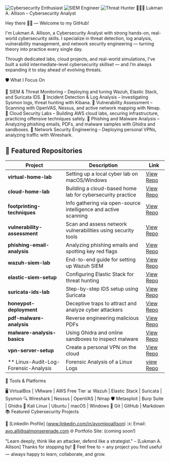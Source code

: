 ![Cybersecurity Enthusiast](https://img.shields.io/badge/-Cybersecurity%20Enthusiast-blue)
![SIEM Engineer](https://img.shields.io/badge/-SIEM%20Engineer-yellow)
![Threat Hunter](https://img.shields.io/badge/-Threat%20Hunter-red)
👨🏽‍💻 Lukman A. Allison –  Cybersecurity Analyst 

Hey there 👋🏽 — Welcome to my GitHub!

I'm Lukman A. Allison, a  Cybersecurity Analyst with strong hands-on, real-world cybersecurity skills.
I specialize in threat detection, log analysis, vulnerability management, and network security engineering — turning theory into practice every single day.

Through dedicated labs, cloud projects, and real-world simulations, I've built a solid intermediate-level cybersecurity skillset — and I’m always expanding it to stay ahead of evolving threats.

🛡️ What I Focus On

🔹 SIEM & Threat Monitoring – Deploying and tuning Wazuh, Elastic Stack, and Suricata IDS.
🔹 Incident Detection & Log Analysis – Investigating Sysmon logs, threat hunting with Kibana.
🔹 Vulnerability Assessment – Scanning with OpenVAS, Nessus, and active network mapping with Nmap.
🔹 Cloud Security Labs – Building AWS cloud labs, securing infrastructure, practicing offensive techniques safely.
🔹 Phishing and Malware Analysis – Analyzing phishing emails, PDFs, and malware samples with Ghidra and sandboxes.
🔹 Network Security Engineering – Deploying personal VPNs, analyzing traffic with Wireshark.

## 📁 Featured Repositories

| Project                   | Description                                            | Link      |
|----------------------------|---------------------------------------------------------|-----------|
| **virtual-home-lab**       | Setting up a local cyber lab on macOS/Windows           | [View Repo](#) |
| **cloud-home-lab**         | Building a cloud-based home lab for cybersecurity practice | [View Repo](#) |
| **footprinting-techniques**| Info gathering via open-source intelligence and active scanning | [View Repo](#) |
| **vulnerability-assessment** | Scan and assess network vulnerabilities using security tools | [View Repo](#) |
| **phishing-email-analysis** | Analyzing phishing emails and spotting key red flags    | [View Repo](#) |
| **wazuh-siem-lab**         | End-to-end guide for setting up Wazuh SIEM               | [View Repo](#) |
| **elastic-siem-setup**     | Configuring Elastic Stack for threat hunting             | [View Repo](#) |
| **suricata-ids-lab**       | Step-by-step IDS setup using Suricata                    | [View Repo](#) |
| **honeypot-deployment**    | Deceptive traps to attract and analyze cyber attackers   | [View Repo](#) |
| **pdf-malware-analysis**   | Reverse engineering malicious PDFs                      | [View Repo](#) |
| **malware-analysis-basics**| Using Ghidra and online sandboxes to inspect malware     | [View Repo](#) |
| **vpn-server-setup**       | Create a personal VPN on the cloud                      | [View Repo](#) |
| ** Linux-Audit-Log-Forensic-Analysis | Forensic Analysis of a Linux Logs             | [view Repo](https://github.com/shadowphoeniqx/Linux-Audit-Log-Forensic-Analysis) |




🧰 Tools & Platforms

🖥️ VirtualBox | VMware | AWS Free Tier
📊 Wazuh | Elastic Stack | Suricata | Sysmon
🔍 Wireshark | Nessus | OpenVAS | Nmap
🛡️ Metasploit | Burp Suite | Ghidra
🐧 Kali Linux | Ubuntu | macOS | Windows
📁 Git | GitHub | Markdown
📚 Featured Cybersecurity Projects




💼 [LinkedIn Profile] (www.linkedin.com/in/ayomipoallison)
✉️ Email: ayo.alli@salmonserenade.com
🌐 Portfolio Site: (coming soon!)

"Learn deeply, think like an attacker, defend like a strategist." – [Lukman A. Allison]
Thanks for stopping by! 🚀 Feel free to ⭐️ any project you find useful — always happy to learn, collaborate, and grow.
